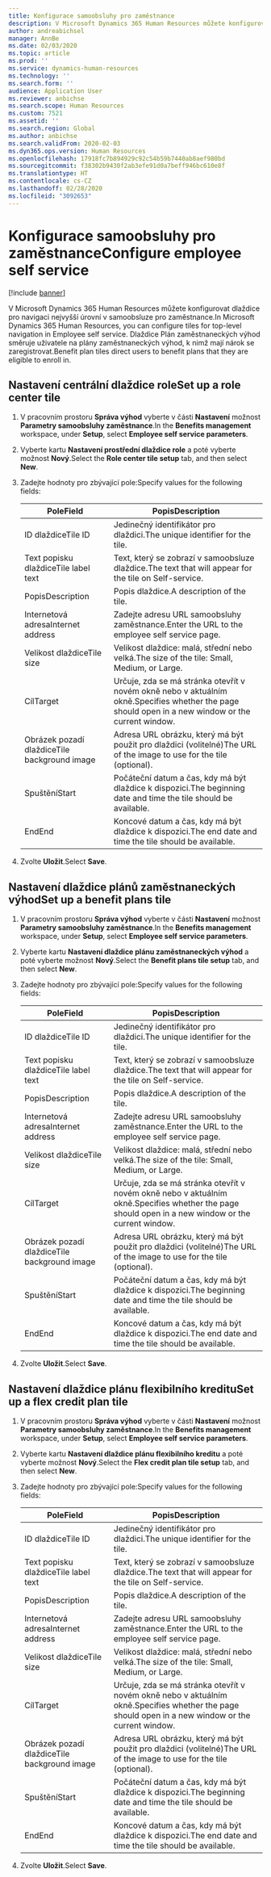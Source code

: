 ```yaml
---
title: Konfigurace samoobsluhy pro zaměstnance
description: V Microsoft Dynamics 365 Human Resources můžete konfigurovat dlaždice pro navigaci nejvyšší úrovní v samoobsluze pro zaměstnance.
author: andreabichsel
manager: AnnBe
ms.date: 02/03/2020
ms.topic: article
ms.prod: ''
ms.service: dynamics-human-resources
ms.technology: ''
ms.search.form: ''
audience: Application User
ms.reviewer: anbichse
ms.search.scope: Human Resources
ms.custom: 7521
ms.assetid: ''
ms.search.region: Global
ms.author: anbichse
ms.search.validFrom: 2020-02-03
ms.dyn365.ops.version: Human Resources
ms.openlocfilehash: 17918fc7b894929c92c54b59b7440ab8aef980bd
ms.sourcegitcommit: f38302b9430f2ab3efe91d0a7beff946bc610e8f
ms.translationtype: HT
ms.contentlocale: cs-CZ
ms.lasthandoff: 02/28/2020
ms.locfileid: "3092653"
---
```

# <a name="configure-employee-self-service"></a><span data-ttu-id="d636e-103">Konfigurace samoobsluhy pro zaměstnance</span><span class="sxs-lookup"><span data-stu-id="d636e-103">Configure employee self service</span></span>

[!include [banner](includes/preview-feature.md)]

<span data-ttu-id="d636e-104">V Microsoft Dynamics 365 Human Resources můžete konfigurovat dlaždice pro navigaci nejvyšší úrovní v samoobsluze pro zaměstnance.</span><span class="sxs-lookup"><span data-stu-id="d636e-104">In Microsoft Dynamics 365 Human Resources, you can configure tiles for top-level navigation in Employee self service.</span></span> <span data-ttu-id="d636e-105">Dlaždice Plán zaměstnaneckých výhod směruje uživatele na plány zaměstnaneckých výhod, k nimž mají nárok se zaregistrovat.</span><span class="sxs-lookup"><span data-stu-id="d636e-105">Benefit plan tiles direct users to benefit plans that they are eligible to enroll in.</span></span>

## <a name="set-up-a-role-center-tile"></a><span data-ttu-id="d636e-106">Nastavení centrální dlaždice role</span><span class="sxs-lookup"><span data-stu-id="d636e-106">Set up a role center tile</span></span>

1. <span data-ttu-id="d636e-107">V pracovním prostoru **Správa výhod** vyberte v části **Nastavení** možnost **Parametry samoobsluhy zaměstnance**.</span><span class="sxs-lookup"><span data-stu-id="d636e-107">In the **Benefits management** workspace, under **Setup**, select **Employee self service parameters**.</span></span>

2. <span data-ttu-id="d636e-108">Vyberte kartu **Nastavení prostřední dlaždice role** a poté vyberte možnost **Nový**.</span><span class="sxs-lookup"><span data-stu-id="d636e-108">Select the **Role center tile setup** tab, and then select **New**.</span></span>

3. <span data-ttu-id="d636e-109">Zadejte hodnoty pro zbývající pole:</span><span class="sxs-lookup"><span data-stu-id="d636e-109">Specify values for the following fields:</span></span>

   | <span data-ttu-id="d636e-110">Pole</span><span class="sxs-lookup"><span data-stu-id="d636e-110">Field</span></span> | <span data-ttu-id="d636e-111">Popis</span><span class="sxs-lookup"><span data-stu-id="d636e-111">Description</span></span> |
   | --- | --- |
   | <span data-ttu-id="d636e-112">ID dlaždice</span><span class="sxs-lookup"><span data-stu-id="d636e-112">Tile ID</span></span> | <span data-ttu-id="d636e-113">Jedinečný identifikátor pro dlaždici.</span><span class="sxs-lookup"><span data-stu-id="d636e-113">The unique identifier for the tile.</span></span> |
   | <span data-ttu-id="d636e-114">Text popisku dlaždice</span><span class="sxs-lookup"><span data-stu-id="d636e-114">Tile label text</span></span> | <span data-ttu-id="d636e-115">Text, který se zobrazí v samoobsluze dlaždice.</span><span class="sxs-lookup"><span data-stu-id="d636e-115">The text that will appear for the tile on Self-service.</span></span> |
   | <span data-ttu-id="d636e-116">Popis</span><span class="sxs-lookup"><span data-stu-id="d636e-116">Description</span></span> | <span data-ttu-id="d636e-117">Popis dlaždice.</span><span class="sxs-lookup"><span data-stu-id="d636e-117">A description of the tile.</span></span> |
   | <span data-ttu-id="d636e-118">Internetová adresa</span><span class="sxs-lookup"><span data-stu-id="d636e-118">Internet address</span></span> | <span data-ttu-id="d636e-119">Zadejte adresu URL samoobsluhy zaměstnance.</span><span class="sxs-lookup"><span data-stu-id="d636e-119">Enter the URL to the employee self service page.</span></span> |
   | <span data-ttu-id="d636e-120">Velikost dlaždice</span><span class="sxs-lookup"><span data-stu-id="d636e-120">Tile size</span></span> | <span data-ttu-id="d636e-121">Velikost dlaždice: malá, střední nebo velká.</span><span class="sxs-lookup"><span data-stu-id="d636e-121">The size of the tile: Small, Medium, or Large.</span></span> |
   | <span data-ttu-id="d636e-122">Cíl</span><span class="sxs-lookup"><span data-stu-id="d636e-122">Target</span></span> | <span data-ttu-id="d636e-123">Určuje, zda se má stránka otevřít v novém okně nebo v aktuálním okně.</span><span class="sxs-lookup"><span data-stu-id="d636e-123">Specifies whether the page should open in a new window or the current window.</span></span> |
   | <span data-ttu-id="d636e-124">Obrázek pozadí dlaždice</span><span class="sxs-lookup"><span data-stu-id="d636e-124">Tile background image</span></span> | <span data-ttu-id="d636e-125">Adresa URL obrázku, který má být použit pro dlaždici (volitelné)</span><span class="sxs-lookup"><span data-stu-id="d636e-125">The URL of the image to use for the tile (optional).</span></span> |
   | <span data-ttu-id="d636e-126">Spuštění</span><span class="sxs-lookup"><span data-stu-id="d636e-126">Start</span></span> | <span data-ttu-id="d636e-127">Počáteční datum a čas, kdy má být dlaždice k dispozici.</span><span class="sxs-lookup"><span data-stu-id="d636e-127">The beginning date and time the tile should be available.</span></span> |
   | <span data-ttu-id="d636e-128">End</span><span class="sxs-lookup"><span data-stu-id="d636e-128">End</span></span> | <span data-ttu-id="d636e-129">Koncové datum a čas, kdy má být dlaždice k dispozici.</span><span class="sxs-lookup"><span data-stu-id="d636e-129">The end date and time the tile should be available.</span></span> |

4. <span data-ttu-id="d636e-130">Zvolte **Uložit**.</span><span class="sxs-lookup"><span data-stu-id="d636e-130">Select **Save**.</span></span>

## <a name="set-up-a-benefit-plans-tile"></a><span data-ttu-id="d636e-131">Nastavení dlaždice plánů zaměstnaneckých výhod</span><span class="sxs-lookup"><span data-stu-id="d636e-131">Set up a benefit plans tile</span></span>

1. <span data-ttu-id="d636e-132">V pracovním prostoru **Správa výhod** vyberte v části **Nastavení** možnost **Parametry samoobsluhy zaměstnance**.</span><span class="sxs-lookup"><span data-stu-id="d636e-132">In the **Benefits management** workspace, under **Setup**, select **Employee self service parameters**.</span></span>

2. <span data-ttu-id="d636e-133">Vyberte kartu **Nastavení dlaždice plánu zaměstnaneckých výhod** a poté vyberte možnost **Nový**.</span><span class="sxs-lookup"><span data-stu-id="d636e-133">Select the **Benefit plans tile setup** tab, and then select **New**.</span></span>

3. <span data-ttu-id="d636e-134">Zadejte hodnoty pro zbývající pole:</span><span class="sxs-lookup"><span data-stu-id="d636e-134">Specify values for the following fields:</span></span>

   | <span data-ttu-id="d636e-135">Pole</span><span class="sxs-lookup"><span data-stu-id="d636e-135">Field</span></span> | <span data-ttu-id="d636e-136">Popis</span><span class="sxs-lookup"><span data-stu-id="d636e-136">Description</span></span> |
   | --- | --- |
   | <span data-ttu-id="d636e-137">ID dlaždice</span><span class="sxs-lookup"><span data-stu-id="d636e-137">Tile ID</span></span> | <span data-ttu-id="d636e-138">Jedinečný identifikátor pro dlaždici.</span><span class="sxs-lookup"><span data-stu-id="d636e-138">The unique identifier for the tile.</span></span> |
   | <span data-ttu-id="d636e-139">Text popisku dlaždice</span><span class="sxs-lookup"><span data-stu-id="d636e-139">Tile label text</span></span> | <span data-ttu-id="d636e-140">Text, který se zobrazí v samoobsluze dlaždice.</span><span class="sxs-lookup"><span data-stu-id="d636e-140">The text that will appear for the tile on Self-service.</span></span> |
   | <span data-ttu-id="d636e-141">Popis</span><span class="sxs-lookup"><span data-stu-id="d636e-141">Description</span></span> | <span data-ttu-id="d636e-142">Popis dlaždice.</span><span class="sxs-lookup"><span data-stu-id="d636e-142">A description of the tile.</span></span> |
   | <span data-ttu-id="d636e-143">Internetová adresa</span><span class="sxs-lookup"><span data-stu-id="d636e-143">Internet address</span></span> | <span data-ttu-id="d636e-144">Zadejte adresu URL samoobsluhy zaměstnance.</span><span class="sxs-lookup"><span data-stu-id="d636e-144">Enter the URL to the employee self service page.</span></span> |
   | <span data-ttu-id="d636e-145">Velikost dlaždice</span><span class="sxs-lookup"><span data-stu-id="d636e-145">Tile size</span></span> | <span data-ttu-id="d636e-146">Velikost dlaždice: malá, střední nebo velká.</span><span class="sxs-lookup"><span data-stu-id="d636e-146">The size of the tile: Small, Medium, or Large.</span></span> |
   | <span data-ttu-id="d636e-147">Cíl</span><span class="sxs-lookup"><span data-stu-id="d636e-147">Target</span></span> | <span data-ttu-id="d636e-148">Určuje, zda se má stránka otevřít v novém okně nebo v aktuálním okně.</span><span class="sxs-lookup"><span data-stu-id="d636e-148">Specifies whether the page should open in a new window or the current window.</span></span> |
   | <span data-ttu-id="d636e-149">Obrázek pozadí dlaždice</span><span class="sxs-lookup"><span data-stu-id="d636e-149">Tile background image</span></span> | <span data-ttu-id="d636e-150">Adresa URL obrázku, který má být použit pro dlaždici (volitelné)</span><span class="sxs-lookup"><span data-stu-id="d636e-150">The URL of the image to use for the tile (optional).</span></span> |
   | <span data-ttu-id="d636e-151">Spuštění</span><span class="sxs-lookup"><span data-stu-id="d636e-151">Start</span></span> | <span data-ttu-id="d636e-152">Počáteční datum a čas, kdy má být dlaždice k dispozici.</span><span class="sxs-lookup"><span data-stu-id="d636e-152">The beginning date and time the tile should be available.</span></span> |
   | <span data-ttu-id="d636e-153">End</span><span class="sxs-lookup"><span data-stu-id="d636e-153">End</span></span> | <span data-ttu-id="d636e-154">Koncové datum a čas, kdy má být dlaždice k dispozici.</span><span class="sxs-lookup"><span data-stu-id="d636e-154">The end date and time the tile should be available.</span></span> |

4. <span data-ttu-id="d636e-155">Zvolte **Uložit**.</span><span class="sxs-lookup"><span data-stu-id="d636e-155">Select **Save**.</span></span>

## <a name="set-up-a-flex-credit-plan-tile"></a><span data-ttu-id="d636e-156">Nastavení dlaždice plánu flexibilního kreditu</span><span class="sxs-lookup"><span data-stu-id="d636e-156">Set up a flex credit plan tile</span></span>

1. <span data-ttu-id="d636e-157">V pracovním prostoru **Správa výhod** vyberte v části **Nastavení** možnost **Parametry samoobsluhy zaměstnance**.</span><span class="sxs-lookup"><span data-stu-id="d636e-157">In the **Benefits management** workspace, under **Setup**, select **Employee self service parameters**.</span></span>

2. <span data-ttu-id="d636e-158">Vyberte kartu **Nastavení dlaždice plánu flexibilního kreditu** a poté vyberte možnost **Nový**.</span><span class="sxs-lookup"><span data-stu-id="d636e-158">Select the **Flex credit plan tile setup** tab, and then select **New**.</span></span>

3. <span data-ttu-id="d636e-159">Zadejte hodnoty pro zbývající pole:</span><span class="sxs-lookup"><span data-stu-id="d636e-159">Specify values for the following fields:</span></span>

   | <span data-ttu-id="d636e-160">Pole</span><span class="sxs-lookup"><span data-stu-id="d636e-160">Field</span></span> | <span data-ttu-id="d636e-161">Popis</span><span class="sxs-lookup"><span data-stu-id="d636e-161">Description</span></span> |
   | --- | --- |
   | <span data-ttu-id="d636e-162">ID dlaždice</span><span class="sxs-lookup"><span data-stu-id="d636e-162">Tile ID</span></span> | <span data-ttu-id="d636e-163">Jedinečný identifikátor pro dlaždici.</span><span class="sxs-lookup"><span data-stu-id="d636e-163">The unique identifier for the tile.</span></span> |
   | <span data-ttu-id="d636e-164">Text popisku dlaždice</span><span class="sxs-lookup"><span data-stu-id="d636e-164">Tile label text</span></span> | <span data-ttu-id="d636e-165">Text, který se zobrazí v samoobsluze dlaždice.</span><span class="sxs-lookup"><span data-stu-id="d636e-165">The text that will appear for the tile on Self-service.</span></span> |
   | <span data-ttu-id="d636e-166">Popis</span><span class="sxs-lookup"><span data-stu-id="d636e-166">Description</span></span> | <span data-ttu-id="d636e-167">Popis dlaždice.</span><span class="sxs-lookup"><span data-stu-id="d636e-167">A description of the tile.</span></span> |
   | <span data-ttu-id="d636e-168">Internetová adresa</span><span class="sxs-lookup"><span data-stu-id="d636e-168">Internet address</span></span> | <span data-ttu-id="d636e-169">Zadejte adresu URL samoobsluhy zaměstnance.</span><span class="sxs-lookup"><span data-stu-id="d636e-169">Enter the URL to the employee self service page.</span></span> |
   | <span data-ttu-id="d636e-170">Velikost dlaždice</span><span class="sxs-lookup"><span data-stu-id="d636e-170">Tile size</span></span> | <span data-ttu-id="d636e-171">Velikost dlaždice: malá, střední nebo velká.</span><span class="sxs-lookup"><span data-stu-id="d636e-171">The size of the tile: Small, Medium, or Large.</span></span> |
   | <span data-ttu-id="d636e-172">Cíl</span><span class="sxs-lookup"><span data-stu-id="d636e-172">Target</span></span> | <span data-ttu-id="d636e-173">Určuje, zda se má stránka otevřít v novém okně nebo v aktuálním okně.</span><span class="sxs-lookup"><span data-stu-id="d636e-173">Specifies whether the page should open in a new window or the current window.</span></span> |
   | <span data-ttu-id="d636e-174">Obrázek pozadí dlaždice</span><span class="sxs-lookup"><span data-stu-id="d636e-174">Tile background image</span></span> | <span data-ttu-id="d636e-175">Adresa URL obrázku, který má být použit pro dlaždici (volitelné)</span><span class="sxs-lookup"><span data-stu-id="d636e-175">The URL of the image to use for the tile (optional).</span></span> |
   | <span data-ttu-id="d636e-176">Spuštění</span><span class="sxs-lookup"><span data-stu-id="d636e-176">Start</span></span> | <span data-ttu-id="d636e-177">Počáteční datum a čas, kdy má být dlaždice k dispozici.</span><span class="sxs-lookup"><span data-stu-id="d636e-177">The beginning date and time the tile should be available.</span></span> |
   | <span data-ttu-id="d636e-178">End</span><span class="sxs-lookup"><span data-stu-id="d636e-178">End</span></span> | <span data-ttu-id="d636e-179">Koncové datum a čas, kdy má být dlaždice k dispozici.</span><span class="sxs-lookup"><span data-stu-id="d636e-179">The end date and time the tile should be available.</span></span> |

4. <span data-ttu-id="d636e-180">Zvolte **Uložit**.</span><span class="sxs-lookup"><span data-stu-id="d636e-180">Select **Save**.</span></span>
